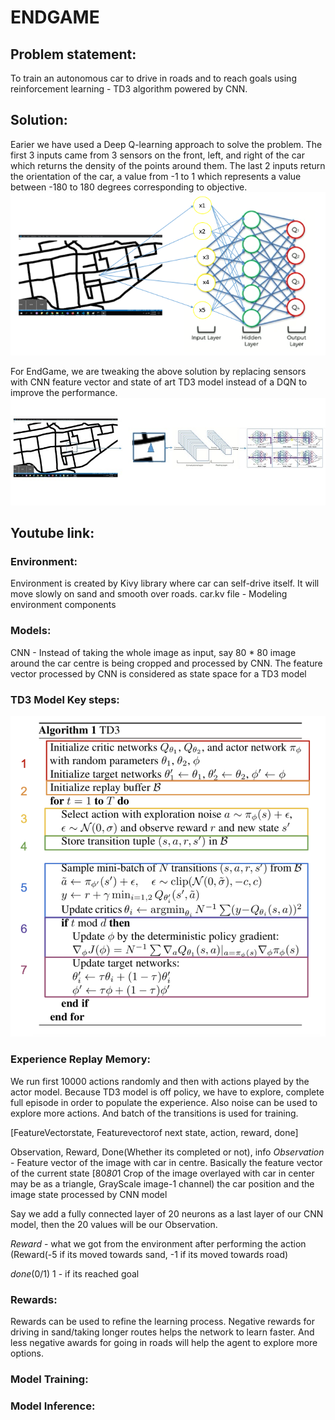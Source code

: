 # ENDGAME

## Problem statement:
To train an autonomous car to drive in roads and to reach goals using reinforcement learning - TD3 algorithm powered by CNN.

## Solution:
Earier we have used a Deep Q-learning approach to solve the problem. The first 3 inputs came from 3 sensors on the front, left, and right of the car which returns the density of the points around them. The last 2 inputs return the orientation of the car, a value from -1 to 1 which represents a value between -180 to 180 degrees corresponding to objective.
![DQN](assets/DQN.png)

For EndGame, we are tweaking the above solution by replacing sensors with CNN feature vector and state of art TD3 model instead of a DQN to improve the performance. 
![TD3WithCNN](assets/TD3withCNN.jpg)

## Youtube link:


### Environment:
Environment is created by Kivy library where car can self-drive itself. It will move slowly on sand and smooth over roads.
car.kv file - Modeling environment components 

### Models:
CNN - Instead of taking the whole image as input, say 80 * 80 image around the car centre is being cropped and processed by CNN.
The feature vector processed by CNN is considered as state space for a TD3 model

### TD3 Model Key steps:
![TD3KeySteps](assets/TD3KeySteps.png)

### Experience Replay Memory: 
We run first 10000 actions randomly and then with actions played by the actor model. Because TD3 model is off policy, we have to explore, complete full episode in order to populate the experience. Also noise can be used to explore more actions. And batch of the transitions is used for training.

[FeatureVectorstate, Featurevectorof next state, action, reward, done]


Observation, Reward, Done(Whether its completed or not), info
*Observation* - Feature vector of the image with car in centre. Basically the feature vector of the current state [80*80*1 Crop of the image overlayed with car in center may be as a triangle, GrayScale image-1 channel) the car position and the image state processed by CNN model 

Say we add a fully connected layer of 20 neurons as a last layer of our CNN model, then the 20 values will be our Observation.

*Reward* - what we got from the environment after performing the action (Reward(-5 if its moved towards sand, -1 if its moved towards road)

*done*(0/1) 1 - if its reached goal


### Rewards:
Rewards can be used to refine the learning process. Negative rewards for driving in sand/taking longer routes helps the network to learn faster. And less negative awards for going in roads will help the agent to explore more options.

### Model Training:


### Model Inference:



